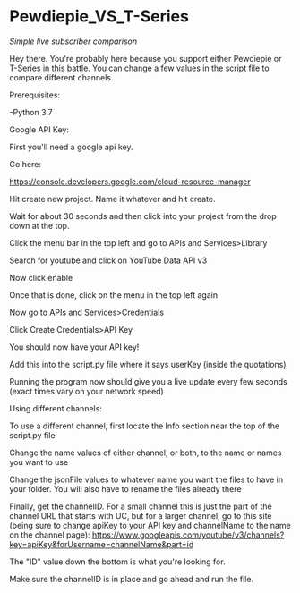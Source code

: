 # Pewdiepie_VS_T-Series
*Simple live subscriber comparison*

Hey there. You're probably here because you support either Pewdiepie or T-Series in this battle. You can change a few values in the script file to compare different channels.

Prerequisites:

-Python 3.7



Google API Key:

  First you'll need a google api key. 
  
  Go here:

  https://console.developers.google.com/cloud-resource-manager

  Hit create new project. Name it whatever and hit create.

  Wait for about 30 seconds and then click into your project from the drop down at the top.

  Click the menu bar in the top left and go to APIs and Services>Library

  Search for youtube and click on YouTube Data API v3

  Now click enable

  Once that is done, click on the menu in the top left again

  Now go to APIs and Services>Credentials

  Click Create Credentials>API Key

  You should now have your API key!

  Add this into the script.py file where it says userKey (inside the quotations)

  Running the program now should give you a live update every few seconds (exact times vary on your network speed)









Using different channels:

  To use a different channel, first locate the Info section near the top of the script.py file

  Change the name values of either channel, or both, to the name or names you want to use

  Change the jsonFile values to whatever name you want the files to have in your folder. 
  You will also have to rename the files already there

  Finally, get the channelID. For a small channel this is just the part of the channel URL that starts with UC, but for a larger channel, go to this site 
  (being sure to change apiKey to your API key and channelName to the name on the channel page):
  https://www.googleapis.com/youtube/v3/channels?key=apiKey&forUsername=channelName&part=id

  The "ID" value down the bottom is what you're looking for.

  Make sure the channelID is in place and go ahead and run the file.
